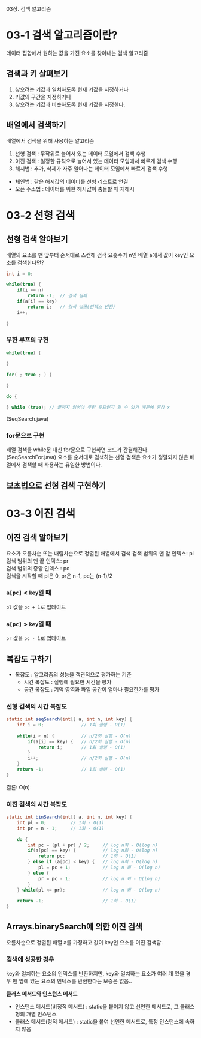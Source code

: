 03장. 검색 알고리즘

# 03-1 검색 알고리즘이란?

데이터 집합에서 원하는 값을 가진 요소를 찾아내는 검색 알고리즘

## 검색과 키 살펴보기
1. 찾으려는 키값과 일치하도록 현재 키값을 지정하거나
2. 키값의 구간을 지정하거나
3. 찾으려는 키값과 비슷하도록 현재 키값을 지정한다.

## 배열에서 검색하기
배열에서 검색을 위해 사용하는 알고리즘
1. 선형 검색 : 무작위로 늘어서 있는 데이터 모임에서 검색 수행
2. 이진 검색 : 일정한 규칙으로 늘어서 있는 데이터 모임에서 빠르게 검색 수행
3. 해시법 : 추가, 삭제가 자주 일어나는 데이터 모임에서 빠르게 검색 수행
  - 체인법 : 같은 해시값의 데이터를 선형 리스트로 연결
  - 오픈 주소법 : 데이터를 위한 해시값이 충돌할 때 재해시

# 03-2 선형 검색
## 선형 검색 알아보기
배열의 요소를 맨 앞부터 순서대로 스캔해 검색
요솟수가 n인 배열 a에서 값이 key인 요소를 검색한다면?
```java
int i = 0;

while(true) {
    if(i == n) 
        return -1;  // 검색 실패
    if(a[i] == key)
        return i;   // 검색 성공(인덱스 반환)
    i++;
        
}
```

### 무한 루프의 구현
```java
while(true) {
    
}

for( ; true ; ) {

}

do {

} while (true); // 끝까지 읽어야 무한 루프인지 알 수 있기 때문에 권장 x
```
(SeqSearch.java)

### for문으로 구현
배열 검색을 while문 대신 for문으로 구현하면 코드가 간결해진다. (SeqSearchFor.java)
요소를 순서대로 검색하는 선형 검색은 요소가 정렬되지 않은 배열에서 검색할 때 사용하는 유일한 방법이다. 

## 보초법으로 선형 검색 구현하기


# 03-3 이진 검색
## 이진 검색 알아보기
요소가 오름차순 또는 내림차순으로 정렬된 배열에서 검색
검색 범위의 맨 앞 인덱스: pl <br>
검색 범위의 맨 끝 인덱스: pr <br>
검색 범위의 중앙 인덱스 : pc <br>
검색을 시작할 때 pl은 0, pr은 n-1, pc는 (n-1)/2 <br>

### `a[pc]` < `key`일 때
`pl` 값을 `pc + 1`로 업데이트

### `a[pc]` > `key`일 때
`pr` 값을 `pc - 1`로 업데이트

## 복잡도 구하기
- 복잡도 : 알고리즘의 성능을 객관적으로 평가하는 기준
  - 시간 복잡도 : 실행에 필요한 시간을 평가
  - 공간 복잡도 : 기억 영역과 파일 공간이 얼마나 필요한가를 평가

### 선형 검색의 시간 복잡도
```java
static int seqSearch(int[] a, int n, int key) {
	int i = 0;              // 1회 실행 - O(1)
	
	while(i < n) {          // n/2회 실행 - O(n)
		if(a[i] == key) {   // n/2회 실행 - O(n)
			return i;       // 1회 실행 - O(1)
		}
		i++;                // n/2회 실행 - O(n)
	} 
	return -1;              // 1회 실행 - O(1)
}
```
결론: O(n)

### 이진 검색의 시간 복잡도
```java
static int binSearch(int[] a, int n, int key) {
	int pl = 0;         // 1회 - O(1)
	int pr = n - 1;     // 1회 - O(1)
	
	do {
		int pc = (pl + pr) / 2;     // log n회 - O(log n)
		if(a[pc] == key) {          // log n회 - O(log n)
			return pc;              // 1회 - O(1)
        } else if (a[pc] < key) {   // log n회 - O(log n)
			pl = pc + 1;            // log n 회 - O(log n)
        } else {                    
			pr = pc - 1;            // log n 회 - O(log n)
        }           
    } while(pl <= pr);              // log n 회 - O(log n)
	
	return -1;                      // 1회 - O(1)
}
```

## Arrays.binarySearch에 의한 이진 검색
오름차순으로 정렬된 배열 a를 가정하고 값이 key인 요소를 이진 검색함. 
### 검색에 성공한 경우
key와 일치하는 요소의 인덱스를 반환하지만, key와 일치하는 요소가 여러 개 있을 경우 맨 앞에 있는 요소의 인덱스를 반환한다는 보증은 없음..<br>

**클래스 메서드와 인스턴스 메서드**
- 인스턴스 메서드(비정적 메서드) : static을 붙이지 않고 선언한 메서드로, 그 클래스형의 개별 인스턴스
- 클래스 메서드(정적 메서드) : static을 붙여 선언한 메서드로, 특정 인스턴스에 속하지 않음